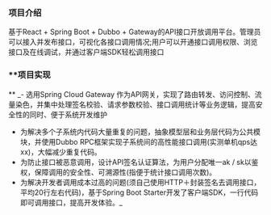 ###  **项目介绍** 
基于React + Spring Boot + Dubbo + Gateway的API接口开放调用平台。管理员可以接入并发布接口，可视化各接口调用情况;用户可以开通接口调用权限、浏览接口及在线调试，并通过客户端SDK轻松调用接口

###  **项目实现
** 
 _- 选用Spring Cloud Gateway 作为API网关，实现了路由转发、访问控制、流量染色，并集中处理签名校验、请求参数校验、接口调用统计等业务逻辑，提高安全性的同时、便于系统开发维护
- 为解决多个子系统内代码大量重复的问题，抽象模型层和业务层代码为公共模块，并使用Dubbo RPC框架实现子系统间的高性能接口调用(实测单机qps达 xx)，大幅减少重复代码。
- 为防止接口被恶意调用，设计API签名认证算法，为用户分配唯一ak / sk以鉴权，保障调用的安全性、可溯源性(指便于统计接口调用次数)。
- 为解决开发者调用成本过高的问题(须自己使用HTTP＋封装签名去调用接口，平均20行左右代码)，基于Spring Boot Starter开发了客户端SDK，一行代码即可调用接口，提高开发体验。_ 
